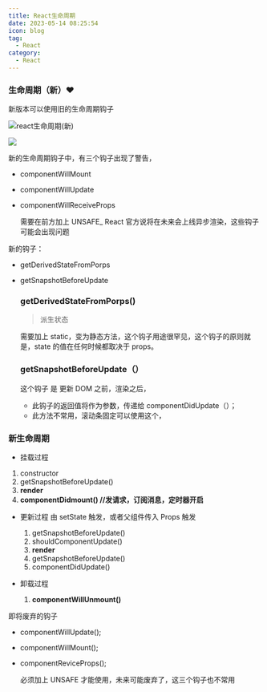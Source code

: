 ```yaml
---
title: React生命周期
date: 2023-05-14 08:25:54
icon: blog
tag:
  - React
category:
  - React
---
```


### 生命周期（新）♥

新版本可以使用旧的生命周期钩子

![react生命周期(新)](<https://lmy-1311156074.cos.ap-nanjing.myqcloud.com/test/react%E7%94%9F%E5%91%BD%E5%91%A8%E6%9C%9F(%E6%96%B0).png>)

![](<https://lmy-1311156074.cos.ap-nanjing.myqcloud.com/test/react%E7%94%9F%E5%91%BD%E5%91%A8%E6%9C%9F(%E6%97%A7).png>)

新的生命周期钩子中，有三个钩子出现了警告，

- componentWillMount

- componentWillUpdate

- componentWillReceiveProps

  需要在前方加上 UNSAFE\_ React 官方说将在未来会上线异步渲染，这些钩子可能会出现问题

新的钩子：

- getDerivedStateFromPorps

- getSnapshotBeforeUpdate

  ### getDerivedStateFromPorps()

  > 派生状态

  需要加上 static，变为静态方法，这个钩子用途很罕见，这个钩子的原则就是，state 的值在任何时候都取决于 props。

  ### getSnapshotBeforeUpdate（）

  这个钩子 是 更新 DOM 之前，渲染之后，

  - 此钩子的返回值将作为参数，传递给 componentDidUpdate（）；
  - 此方法不常用，滚动条固定可以使用这个，

### 新生命周期

- 挂载过程

1. constructor
2. getSnapshotBeforeUpdate()
3. **render**
4. **componentDidmount() //发请求，订阅消息，定时器开启**

- 更新过程 由 setState 触发，或者父组件传入 Props 触发

  1. getSnapshotBeforeUpdate()
  2. shouldComponentUpdate()
  3. **render**
  4. getSnapshotBeforeUpdate()
  5. componentDidUpdate()

- 卸载过程
  1. **componentWillUnmount()**

即将废弃的钩子

- componentWillUpdate();

- componentWillMount();

- componentReviceProps();

  必须加上 UNSAFE 才能使用，未来可能废弃了，这三个钩子也不常用
